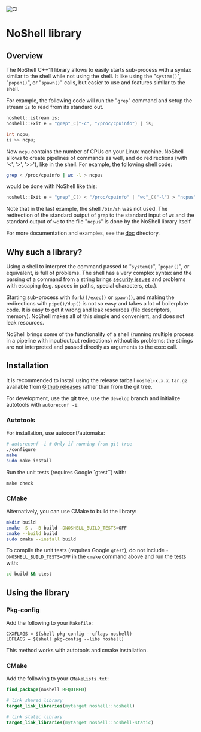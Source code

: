 ![CI](https://github.com/github/docs/actions/workflows/c-cpp.yml/badge.svg)

# NoShell library

## Overview

The NoShell C++11 library allows to easily starts sub-process with a
syntax similar to the shell while not using the shell. It like using
the "`system()`", "`popen()`", or "`spawn()`" calls, but easier to use
and features similar to the shell.

For example, the following code will run the "`grep`" command and
setup the stream `is` to read from its standard out.

```cpp
noshell::istream is;
noshell::Exit e = "grep"_C("-c", "/proc/cpuinfo") | is;

int ncpu;
is >> ncpu;
```

Now `ncpu` contains the number of CPUs on your Linux machine. NoShell
allows to create pipelines of commands as well, and do redirections
(with '<', '>', '>>'), like in the shell. For example, the following shell code:

```sh
grep < /proc/cpuinfo | wc -l > ncpus
```

would be done with NoShell like this:

```cpp
noshell::Exit e = "grep"_C() < "/proc/cpuinfo" | "wc"_C("-l") > "ncpus";
```

Note that in the last example, the shell `/bin/sh` was not used. The
redirection of the standard output of `grep` to the standard input of
`wc` and the standard output of `wc` to the file "`ncpus`" is done by
the NoShell library itself.

For more documentation and examples, see the [doc][github doc] directory.

[github doc]: https://github.com/gmarcais/NoShell/tree/master/doc

## Why such a library?

Using a shell to interpret the command passed to "`system()`",
"`popen()`", or equivalent, is full of problems. The shell has a very
complex syntax and the parsing of a command from a string brings
[security issues][shell shock] and problems with escaping (e.g. spaces in paths,
special characters, etc.).

Starting sub-process with `fork()/exec()` or `spawn()`, and making the
redirections with `pipe()/dup()` is not so easy and takes a lot of
boilerplate code. It is easy to get it wrong and leak resources (file
descriptors, memory). NoShell makes all of this simple and convenient,
and does not leak resources.

NoShell brings some of the functionality of a shell (running multiple
process in a pipeline with input/output redirections) without its
problems: the strings are not interpreted and passed directly as
arguments to the exec call.

[shell shock]: http://en.wikipedia.org/wiki/Shellshock_(software_bug) "Shellshock"

## Installation

It is recommended to install using the release tarball `noshel-x.x.x.tar.gz` available from [Github releases](https://github.com/gmarcais/NoShell/releases) rather than from the git tree.

For development, use the git tree, use the `develop` branch and initialize autotools with `autoreconf -i`.


### Autotools

For installation, use autoconf/automake:

```sh
# autoreconf -i # Only if running from git tree
./configure
make
sudo make install
```

Run the unit tests (requires Google `gtest``) with:

``` shell
make check
```


### CMake

Alternatively, you can use CMake to build the library:

```sh
mkdir build
cmake -S . -B build -DNOSHELL_BUILD_TESTS=OFF
cmake --build build
sudo cmake --install build
```

To compile the unit tests (requires Google `gtest`), do not include `-DNOSHELL_BUILD_TESTS=OFF` in the `cmake` command above and run the tests with:

```sh
cd build && ctest
```

## Using the library

### Pkg-config

Add the following to your `Makefile`:

```make
CXXFLAGS = $(shell pkg-config --cflags noshell)
LDFLAGS = $(shell pkg-config --libs noshell)
```

This method works with autotools and cmake installation.

### CMake

Add the following to your `CMakeLists.txt`:

```cmake
find_package(noshell REQUIRED)

# link shared library
target_link_libraries(mytarget noshell::noshell)

# link static library
target_link_libraries(mytarget noshell::noshell-static)
```
